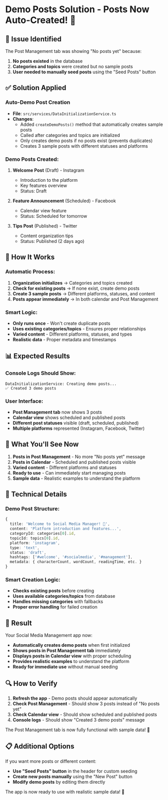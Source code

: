 # Demo Posts Solution - Posts Now Auto-Created! 🎉

## 🚨 **Issue Identified**

The Post Management tab was showing "No posts yet" because:
1. **No posts existed** in the database
2. **Categories and topics** were created but no sample posts
3. **User needed to manually seed posts** using the "Seed Posts" button

## ✅ **Solution Applied**

### **Auto-Demo Post Creation**
- **File**: `src/services/DataInitializationService.ts`
- **Changes**:
  - Added `createDemoPosts()` method that automatically creates sample posts
  - Called after categories and topics are initialized
  - Only creates demo posts if no posts exist (prevents duplicates)
  - Creates 3 sample posts with different statuses and platforms

### **Demo Posts Created**:
1. **Welcome Post** (Draft) - Instagram
   - Introduction to the platform
   - Key features overview
   - Status: Draft

2. **Feature Announcement** (Scheduled) - Facebook  
   - Calendar view feature
   - Status: Scheduled for tomorrow

3. **Tips Post** (Published) - Twitter
   - Content organization tips
   - Status: Published (2 days ago)

## 🚀 **How It Works**

### **Automatic Process**:
1. **Organization initializes** → Categories and topics created
2. **Check for existing posts** → If none exist, create demo posts
3. **Create 3 sample posts** → Different platforms, statuses, and content
4. **Posts appear immediately** → In both calendar and Post Management

### **Smart Logic**:
- **Only runs once** - Won't create duplicate posts
- **Uses existing categories/topics** - Ensures proper relationships
- **Varied content** - Different platforms, statuses, and types
- **Realistic data** - Proper metadata and timestamps

## 📊 **Expected Results**

### **Console Logs Should Show**:
```
DataInitializationService: Creating demo posts...
✅ Created 3 demo posts
```

### **User Interface**:
- **Post Management tab** now shows 3 posts
- **Calendar view** shows scheduled and published posts
- **Different post statuses** visible (draft, scheduled, published)
- **Multiple platforms** represented (Instagram, Facebook, Twitter)

## 🎯 **What You'll See Now**

1. **Posts in Post Management** - No more "No posts yet" message
2. **Posts in Calendar** - Scheduled and published posts visible
3. **Varied content** - Different platforms and statuses
4. **Ready to use** - Can immediately start managing posts
5. **Sample data** - Realistic examples to understand the platform

## 📝 **Technical Details**

### **Demo Post Structure**:
```typescript
{
  title: 'Welcome to Social Media Manager! 🚀',
  content: 'Platform introduction and features...',
  categoryId: categories[0].id,
  topicId: topics[0].id,
  platform: 'instagram',
  type: 'text',
  status: 'draft',
  hashtags: ['#welcome', '#socialmedia', '#management'],
  metadata: { characterCount, wordCount, readingTime, etc. }
}
```

### **Smart Creation Logic**:
- **Checks existing posts** before creating
- **Uses available categories/topics** from database
- **Handles missing categories** with fallbacks
- **Proper error handling** for failed creation

## 🎉 **Result**

Your Social Media Management app now:

- **Automatically creates demo posts** when first initialized
- **Shows posts in Post Management tab** immediately
- **Displays posts in Calendar view** with proper scheduling
- **Provides realistic examples** to understand the platform
- **Ready for immediate use** without manual seeding

## 🔍 **How to Verify**

1. **Refresh the app** - Demo posts should appear automatically
2. **Check Post Management** - Should show 3 posts instead of "No posts yet"
3. **Check Calendar view** - Should show scheduled and published posts
4. **Console logs** - Should show "Created 3 demo posts" message

The Post Management tab is now fully functional with sample data! 🚀

## 📋 **Additional Options**

If you want more posts or different content:
- **Use "Seed Posts" button** in the header for custom seeding
- **Create new posts manually** using the "New Post" button
- **Modify demo posts** by editing them directly

The app is now ready to use with realistic sample data! 🎉
